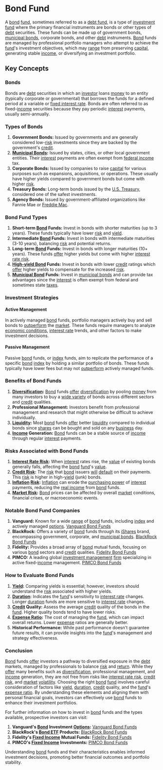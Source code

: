 # Bond Fund

A [bond](../b/bond.md) [fund](../f/fund.md), sometimes referred to as a [debt fund](../d/debt_fund.md), is a type of [investment fund](../i/investment_fund.md) where the primary financial instruments are bonds or other types of [debt](../d/debt.md) securities. These funds can be made up of government bonds, [municipal bonds](../m/municipal_bonds.md), corporate bonds, and other [debt](../d/debt.md) instruments. [Bond](../b/bond.md) funds are managed by professional portfolio managers who attempt to achieve the [fund](../f/fund.md)'s investment objectives, which may [range](../r/range.md) from preserving [capital](../c/capital.md), generating stable [income](../i/income.md), or diversifying an investment portfolio.

## Key Concepts

### Bonds

Bonds are [debt](../d/debt.md) securities in which an [investor](../i/investor.md) loans [money](../m/money.md) to an entity (typically corporate or governmental) that borrows the funds for a defined period at a variable or [fixed interest rate](../f/fixed_interest_rate.md). Bonds are often referred to as fixed-[income](../i/income.md) securities because they pay periodic [interest](../i/interest.md) payments, usually semi-annually.

### Types of Bonds

1. **Government Bonds:** Issued by governments and are generally considered low-[risk](../r/risk.md) investments since they are backed by the government's [credit](../c/credit.md).
2. **[Municipal Bonds](../m/municipal_bonds.md):** Issued by states, cities, or other local government entities. Their [interest](../i/interest.md) payments are often exempt from [federal income](../f/federal_income.md) tax.
3. **Corporate Bonds:** Issued by companies to raise [capital](../c/capital.md) for various purposes such as expansions, acquisitions, or operations. These usually have higher yields compared to government bonds but come with higher [risk](../r/risk.md).
4. **Treasury Bonds:** Long-term bonds issued by the [U.S. Treasury](../u/u.s._treasury.md), considered one of the safest investments.
5. **Agency Bonds:** Issued by government-affiliated organizations like Fannie Mae or [Freddie Mac](../f/freddie_mac.md).

### Bond Fund Types

1. **Short-term [Bond](../b/bond.md) Funds:** Invest in bonds with shorter maturities (up to 3 years). These funds typically have lower [risk](../r/risk.md) and [yield](../y/yield.md).
2. **Intermediate [Bond](../b/bond.md) Funds:** Invest in bonds with intermediate maturities (3-10 years), balancing [risk](../r/risk.md) and potential returns.
3. **Long-term [Bond](../b/bond.md) Funds:** Invest in bonds with longer maturities (10+ years). These funds [offer](../o/offer.md) higher yields but come with higher [interest rate risk](../i/interest_rate_risk.md).
4. **[High-yield Bond](../h/high-yield_bond.md) Funds:** Invest in bonds with lower [credit](../c/credit.md) ratings which [offer](../o/offer.md) higher yields to compensate for the increased [risk](../r/risk.md).
5. **[Municipal Bond](../m/municipal_bond.md) Funds:** Invest in [municipal bonds](../m/municipal_bonds.md) and can provide tax advantages since the [interest](../i/interest.md) is often exempt from federal and sometimes state [taxes](../t/taxes.md).

### Investment Strategies

#### Active Management

In actively managed [bond](../b/bond.md) funds, portfolio managers actively buy and sell bonds to [outperform](../o/outperform.md) the [market](../m/market.md). These funds require managers to analyze [economic conditions](../e/economic_conditions.md), [interest rate](../i/interest_rate.md) trends, and other factors to make investment decisions.

#### Passive Management

Passive [bond](../b/bond.md) funds, or [index](../i/index.md) funds, aim to replicate the performance of a specific [bond](../b/bond.md) [index](../i/index.md) by holding a similar portfolio of bonds. These funds typically have lower fees but may not [outperform](../o/outperform.md) actively managed funds.

### Benefits of Bond Funds

1. **[Diversification](../d/diversification.md):** [Bond](../b/bond.md) funds [offer](../o/offer.md) [diversification](../d/diversification.md) by pooling [money](../m/money.md) from many investors to buy a [wide variety](../w/wide_variety.md) of bonds across different sectors and [credit](../c/credit.md) qualities.
2. **Professional Management:** Investors benefit from professional management and research that might otherwise be difficult to achieve individually.
3. **[Liquidity](../l/liquidity.md):** Most [bond](../b/bond.md) funds [offer](../o/offer.md) better [liquidity](../l/liquidity.md) compared to individual bonds since [shares](../s/shares.md) can be bought and sold on any [business](../b/business.md) day.
4. **[Income](../i/income.md) Generation:** [Bond](../b/bond.md) funds can be a stable source of [income](../i/income.md) through regular [interest](../i/interest.md) payments.

### Risks Associated with Bond Funds

1. **[Interest Rate Risk](../i/interest_rate_risk.md):** When [interest](../i/interest.md) rates rise, the [value](../v/value.md) of existing bonds generally falls, affecting the [bond](../b/bond.md) [fund](../f/fund.md)'s [value](../v/value.md).
2. **[Credit Risk](../c/credit_risk.md):** The [risk](../r/risk.md) that [bond](../b/bond.md) issuers [will](../w/will.md) [default](../d/default.md) on their payments. This [risk](../r/risk.md) is higher in high-[yield](../y/yield.md) (junk) bonds.
3. **[Inflation](../i/inflation.md) [Risk](../r/risk.md):** [Inflation](../i/inflation.md) can erode the [purchasing power](../p/purchasing_power.md) of [interest](../i/interest.md) payments, reducing the [real income](../r/real_income.md) from [bond](../b/bond.md) funds.
4. **[Market Risk](../m/market_risk.md):** [Bond](../b/bond.md) prices can be affected by overall [market](../m/market.md) conditions, financial crises, or macroeconomic events.

### Notable Bond Fund Companies

1. **Vanguard:** Known for a wide [range](../r/range.md) of [bond](../b/bond.md) funds, including [index](../i/index.md) and actively managed [options](../o/options.md). [Vanguard Bond Funds](https://investor.vanguard.com/mutual-funds/bond/#/)
2. **BlackRock:** Offers a variety of [bond](../b/bond.md) funds through its [iShares](../i/ishares.md) brand, encompassing government, corporate, and [municipal bonds](../m/municipal_bonds.md). [BlackRock Bond Funds](https://www.blackrock.com/us/individual/products/etf-investments#!type=ishares&style=ishares&view=keyFacts&categoryId=431791)
3. **Fidelity:** Provides a broad array of [bond](../b/bond.md) mutual funds, focusing on various [bond](../b/bond.md) sectors and [credit](../c/credit.md) qualities. [Fidelity Bond Funds](https://www.fidelity.com/mutual-funds/bond-funds/overview)
4. **PIMCO:** A leading global [investment management](../i/investment_management.md) [firm](../f/firm.md) specializing in active fixed-[income](../i/income.md) management. [PIMCO Bond Funds](https://www.pimco.com/en-us/investments/mutual-funds)

### How to Evaluate Bond Funds

1. **[Yield](../y/yield.md):** Comparing yields is essential; however, investors should understand the [risk](../r/risk.md) associated with higher yields.
2. **[Duration](../d/duration.md):** Indicates the [fund](../f/fund.md)'s sensitivity to [interest rate](../i/interest_rate.md) changes. Longer [duration](../d/duration.md) funds are more sensitive to [interest rate](../i/interest_rate.md) changes.
3. **[Credit](../c/credit.md) Quality:** Assess the average [credit](../c/credit.md) quality of the bonds in the [fund](../f/fund.md). Higher quality bonds tend to have lower risks.
4. **[Expense Ratio](../e/expense_ratio.md):** The cost of managing the [fund](../f/fund.md), which can impact overall returns. Lower [expense](../e/expense.md) ratios are generally better.
5. **Historical Performance:** While past performance doesn't guarantee future results, it can provide insights into the [fund](../f/fund.md)'s management and strategy effectiveness.

### Conclusion

[Bond](../b/bond.md) funds [offer](../o/offer.md) investors a pathway to diversified exposure in the [debt](../d/debt.md) markets, managed by professionals to balance [risk](../r/risk.md) and [return](../r/return.md). While they [offer](../o/offer.md) many benefits such as [diversification](../d/diversification.md), professional management, and [income](../i/income.md) generation, they are not free from risks like [interest rate risk](../i/interest_rate_risk.md), [credit risk](../c/credit_risk.md), and [market](../m/market.md) [volatility](../v/volatility.md). Choosing the right [bond](../b/bond.md) [fund](../f/fund.md) involves careful consideration of factors like [yield](../y/yield.md), [duration](../d/duration.md), [credit](../c/credit.md) quality, and the [fund](../f/fund.md)'s [expense ratio](../e/expense_ratio.md). By understanding these elements and aligning them with personal financial goals, investors can effectively use [bond](../b/bond.md) funds to enhance their investment portfolios.

For further information on how to invest in [bond](../b/bond.md) funds and the types available, prospective investors can visit:

1. **Vanguard's [Bond](../b/bond.md) Investment [Options](../o/options.md):** [Vanguard Bond Funds](https://investor.vanguard.com/mutual-funds/bond/#/)
2. **BlackRock's [Bond ETF](../b/bond_etf.md) Products:** [BlackRock Bond Funds](https://www.blackrock.com/us/individual/products/etf-investments#!type=ishares&style=ishares&view=keyFacts&categoryId=431791)
3. **Fidelity's [Fixed Income](../f/fixed_income.md) Mutual Funds:** [Fidelity Bond Funds](https://www.fidelity.com/mutual-funds/bond-funds/overview)
4. **PIMCO's [Fixed Income](../f/fixed_income.md) Investments:** [PIMCO Bond Funds](https://www.pimco.com/en-us/investments/mutual-funds)

Understanding [bond](../b/bond.md) funds and their characteristics enables informed investment decisions, promoting better financial outcomes and portfolio stability.